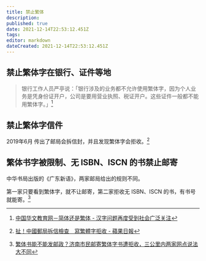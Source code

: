 ```yaml
---
title: 禁止繁体
description: 
published: true
date: 2021-12-14T22:53:12.451Z
tags: 
editor: markdown
dateCreated: 2021-12-14T22:53:12.451Z
---
```


## 禁止繁体字在银行、证件等地

> 银行工作人员严亭说：「银行涉及的业务都不允许使用繁体字，因为个人业务是凭身份证开户，公司是要用营业执照、税证开户。这些证件一般都不能用繁体字。」[^9_9]

[^9_9]: [中国华文教育网－简体还是繁体 - 汉字问题再度受到社会广泛关注](https://web.archive.org/web/20211214145100/http://www.hwjyw.com/info/news/200711/t20071119_9387.shtml)

## 禁止繁体字信件

2019年6月 传出了邮局会拆信封，并且发现繁体字会拒收。[^DYE52]

[^DYE52]: [扯！中國郵局拆信檢查　寫繁體字拒收 - 蘋果日報](https://web.archive.org/web/20211214145040/https://tw.appledaily.com/international/20190610/XQQBYDYE5223L4JEXNIYAMHYXY/)

## 繁体书字被限制、无 ISBN、ISCN 的书禁止邮寄

中华书局出版的《广东新语》，两家邮局给出的规则不同。

第一家只要看到繁体字，就不让邮寄，第二家拒收无 ISBN、ISCN 的书，有书号就能寄。[^0yMS0]

[^0yMS0]: [繁体书能不能发邮政？济南市民邮寄繁体字书遭拒收，三公里内两家网点说法大不同](https://web.archive.org/web/20211214145221/https://sdxw.iqilu.com/share/YS0yMS03MDUwMDQx.html)
